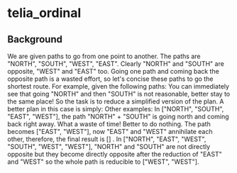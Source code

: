 # telia_ordinal

## Background

We are given paths to go from one point to another. The paths are &quot;NORTH&quot;, &quot;SOUTH&quot;, &quot;WEST&quot;, &quot;EAST&quot;.
Clearly &quot;NORTH&quot; and &quot;SOUTH&quot; are opposite, &quot;WEST&quot; and &quot;EAST&quot; too. Going one path and coming back the
opposite path is a wasted effort, so let&#39;s concise these paths to go the shortest route.
For example, given the following paths:
You can immediately see that going &quot;NORTH&quot; and then &quot;SOUTH&quot; is not reasonable, better stay to the same
place!
So the task is to reduce a simplified version of the plan. A better plan in this case is simply:
Other examples:
In [&quot;NORTH&quot;, &quot;SOUTH&quot;, &quot;EAST&quot;, &quot;WEST&quot;], the path &quot;NORTH&quot; + &quot;SOUTH&quot; is going north and coming back right
away. What a waste of time! Better to do nothing. The path becomes [&quot;EAST&quot;, &quot;WEST&quot;],
now &quot;EAST&quot; and &quot;WEST&quot; annihilate each other, therefore, the final result is [] .
In [&quot;NORTH&quot;, &quot;EAST&quot;, &quot;WEST&quot;, &quot;SOUTH&quot;, &quot;WEST&quot;, &quot;WEST&quot;], &quot;NORTH&quot; and &quot;SOUTH&quot; are not directly
opposite but they become directly opposite after the reduction of &quot;EAST&quot; and &quot;WEST&quot; so the whole path is
reducible to [&quot;WEST&quot;, &quot;WEST&quot;].